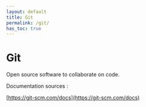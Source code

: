 ```yaml
---
layout: default
title: Git
permalink: /git/
has_toc: true
---
```


# Git

Open source software to collaborate on code.

Documentation sources :

[https://git-scm.com/docs](https://git-scm.com/docs)